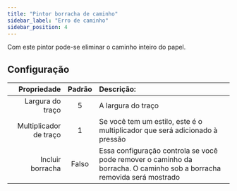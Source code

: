 ```yaml
---
title: "Pintor borracha de caminho"
sidebar_label: "Erro de caminho"
sidebar_position: 4
---
```


Com este pintor pode-se eliminar o caminho inteiro do papel.

## Configuração

|            Propriedade | Padrão | Descrição:                                                                                                             |
| ----------------------:|:------:|:---------------------------------------------------------------------------------------------------------------------- |
|       Largura do traço |   5    | A largura do traço                                                                                                     |
| Multiplicador de traço |   1    | Se você tem um estilo, este é o multiplicador que será adicionado à pressão                                            |
|       Incluir borracha | Falso  | Essa configuração controla se você pode remover o caminho da borracha. O caminho sob a borracha removida será mostrado |
